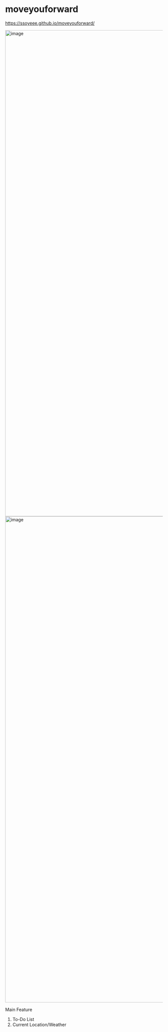 # moveyouforward

https://ssoyeee.github.io/moveyouforward/


<img width="1552" alt="image" src="https://user-images.githubusercontent.com/111319810/235384724-a52855b0-8655-43d2-9117-1d28fe2a1f2b.png">

<img width="1552" alt="image" src="https://user-images.githubusercontent.com/111319810/235384792-930f2a6d-30b3-4824-aba3-9a586dd97995.png">

Main Feature
1) To-Do List
2) Current Location/Weather
